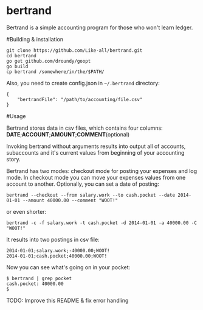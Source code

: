 bertrand
========

Bertrand is a simple accounting program for those who won't learn ledger.

#Building & installation

    git clone https://github.com/Like-all/bertrand.git
    cd bertrand
    go get github.com/droundy/goopt
    go build
    cp bertrand /somewhere/in/the/$PATH/

Also, you need to create config.json in `~/.bertrand` directory:

    {
        "bertrandFile": "/path/to/accounting/file.csv"
    }

#Usage

Bertrand stores data in csv files, which contains four columns: **DATE**;**ACCOUNT**;**AMOUNT**;**COMMENT**(optional)

Invoking bertrand without arguments results into output all of accounts, subaccounts and it's current values from beginning of your accounting story.

Bertrand has two modes: checkout mode for posting your expenses and log mode.
In checkout mode you can move your expenses values from one account to another. Optionally, you can set a date of posting:

    bertrand --checkout --from salary.work --to cash.pocket --date 2014-01-01 --amount 40000.00 --comment "WOOT!"

or even shorter:

    bertrand -c -f salary.work -t cash.pocket -d 2014-01-01 -a 40000.00 -C "WOOT!"

It results into two postings in csv file:

    2014-01-01;salary.work;-40000.00;WOOT!
    2014-01-01;cash.pocket;40000.00;WOOT!

Now you can see what's going on in your pocket:

    $ bertrand | grep pocket
    cash.pocket: 40000.00
    $

TODO: Improve this README & fix error handling
